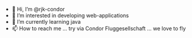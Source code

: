 - 👋 Hi, I’m @rjk-condor
- 👀 I’m interested in developing web-applications
- 🌱 I’m currently learning java
- 📫 How to reach me ... try via Condor Fluggesellschaft ... we love to fly

<!---
rjk-condor/rjk-condor is a ✨ special ✨ repository because its `README.md` (this file) appears on your GitHub profile.
You can click the Preview link to take a look at your changes.
--->
